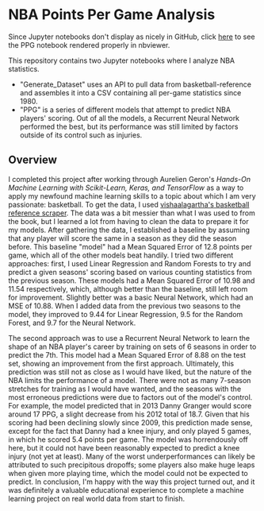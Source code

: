 # NBA Points Per Game Analysis

Since Jupyter notebooks don't display as nicely in GitHub, click [here](https://nbviewer.jupyter.org/github/mgul999/nba-data/blob/master/PPG.ipynb) to see the PPG notebook rendered properly in nbviewer.

This repository contains two Jupyter notebooks where I analyze NBA statistics. 

* "Generate_Dataset" uses an API to pull data from basketball-reference and assembles it into a CSV containing all per-game statistics since 1980. 
* "PPG" is a series of different models that attempt to predict NBA players' scoring. Out of all the models, a Recurrent Neural Network performed the best, but its performance was still limited by factors outside of its control such as injuries. 

## Overview 
I completed this project after working through Aurelien Geron's *Hands-On Machine Learning with Scikit-Learn, Keras, and TensorFlow* as a way to apply my newfound machine learning skills to a topic about which I am very passionate: basketball. To get the data, I used [vishaalagartha's basketball reference scraper](https://github.com/vishaalagartha/basketball_reference_scraper). The data was a bit messier than what I was used to from the book, but I learned a lot from having to clean the data to prepare it for my models. After gathering the data, I established a baseline by assuming that any player will score the same in a season as they did the season before. This baseline "model" had a Mean Squared Error of 12.8 points per game, which all of the other models beat handily. I tried two different approaches: first, I used Linear Regression and Random Forests to try and predict a given seasons' scoring based on various counting statistics from the previous season. These models had a Mean Squared Error of 10.98 and 11.54 respectively, which, although better than the baseline, still left room for improvement. Slightly better was a basic Neural Network, which had an MSE of 10.88. When I added data from the previous two seasons to the model, they improved to 9.44 for Linear Regression, 9.5 for the Random Forest, and 9.7 for the Neural Network. 

The second approach was to use a Recurrent Neural Network to learn the shape of an NBA player's career by training on sets of 6 seasons in order to predict the 7th. This model had a Mean Squared Error of 8.88 on the test set, showing an improvement from the first approach. Ultimately, this prediction was still not as close as I would have liked, but the nature of the NBA limits the performance of a model. There were not as many 7-season stretches for training as I would have wanted, and the seasons with the most erroneous predictions were due to factors out of the model's control. For example, the model predicted that in 2013 Danny Granger would score around 17 PPG, a slight decrease from his 2012 total of 18.7. Given that his scoring had been declining slowly since 2009, this prediction made sense, except for the fact that Danny had a knee injury, and only played 5 games, in which he scored 5.4 points per game. The model was horrendously off here, but it could not have been reasonably expected to predict a knee injury (not yet at least). Many of the worst underperformances can likely be attributed to such precipitous dropoffs; some players also make huge leaps when given more playing time, which the model could not be expected to predict. In conclusion, I'm happy with the way this project turned out, and it was definitely a valuable educational experience to complete a machine learning project on real world data from start to finish. 
